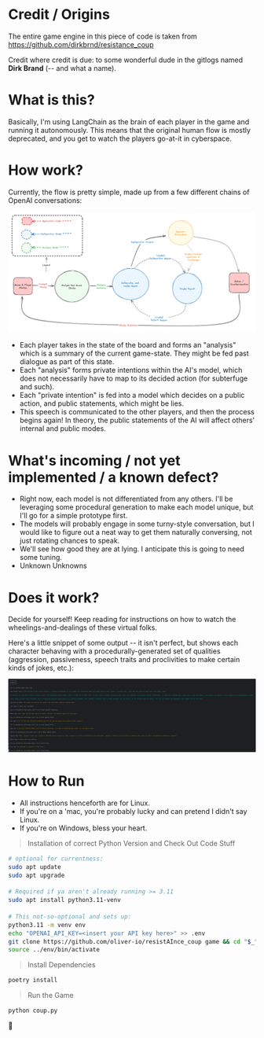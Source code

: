 # Credit / Origins
The entire game engine in this piece of code is taken from https://github.com/dirkbrnd/resistance_coup

Credit where credit is due: to some wonderful dude in the gitlogs named **Dirk Brand** (-- and what a name).

# What is this?
Basically, I'm using LangChain as the brain of each player in the game and running it autonomously.  This means
that the original human flow is mostly deprecated, and you get to watch the players go-at-it in cyberspace.

# How work?
Currently, the flow is pretty simple, made up from a few different chains of OpenAI conversations:

![diagram](./assets/diagram.png)

- Each player takes in the state of the board and forms an "analysis" which is a summary of the current game-state.  They might be fed past dialogue as part of this state.
- Each "analysis" forms private intentions within the AI's model, which does not necessarily have to map to its decided action (for subterfuge and such).
- Each "private intention" is fed into a model which decides on a public action, and public statements, which might be lies.
- This speech is communicated to the other players, and then the process begins again!  In theory, the public statements of the AI will affect others' internal and public modes.

# What's incoming / not yet implemented / a known defect?
- Right now, each model is not differentiated from any others.  I'll be leveraging some procedural generation to make each model unique, but I'll go for a simple prototype first.
- The models will probably engage in some turny-style conversation, but I would like to figure out a neat way to get them naturally conversing, not just rotating chances to speak.
- We'll see how good they are at lying.  I anticipate this is going to need some tuning.
- Unknown Unknowns

# Does it work?
Decide for yourself!  Keep reading for instructions on how to watch the wheelings-and-dealings of these virtual folks.

Here's a little snippet of some output -- it isn't perfect, but shows each character behaving with a procedurally-generated set of qualities (aggression, passiveness, speech traits and proclivities to make certain kinds of jokes, etc.):

![img.png](./assets/gameplay.png)

# How to Run
- All instructions henceforth are for Linux.  
- If you're on a 'mac, you're probably lucky and can pretend I didn't say Linux.
- If you're on Windows, bless your heart.

> Installation of correct Python Version and Check Out Code Stuff
```bash
# optional for currentness:
sudo apt update
sudo apt upgrade

# Required if ya aren't already running >= 3.11
sudo apt install python3.11-venv

# This not-so-optional and sets up:
python3.11 -m venv env
echo "OPENAI_API_KEY=<insert your API key here>" >> .env
git clone https://github.com/oliver-io/resistAInce_coup game && cd "$_"
source ../env/bin/activate
```

> Install Dependencies
```bash
poetry install
```

> Run the Game
```bash
python coup.py
```

:rocket: